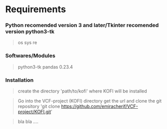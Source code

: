 # Requirements

### Python recomended version 3 and later/Tkinter recomended version python3-tk
> os
> sys
> re

### Softwares/Modules
> python3-tk
> pandas 0.23.4







### Installation 
> create the directory 'path/to/kofi' where KOFI will be installed

> Go into the VCF-project (KOFI) directory get the url and clone the git repository
 'git clone https://github.com/emiracherif/VCF-project/KOFI.git'

> bla bla ....
